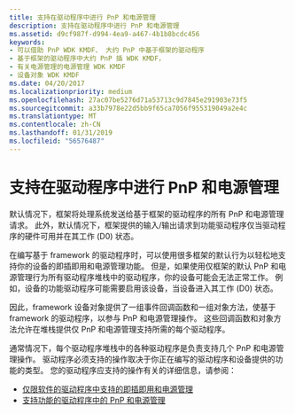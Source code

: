 ```yaml
---
title: 支持在驱动程序中进行 PnP 和电源管理
description: 支持在驱动程序中进行 PnP 和电源管理
ms.assetid: d9cf987f-d994-4ea9-a467-4b1b8bcdc456
keywords:
- 可以借助 PnP WDK KMDF、 大约 PnP 中基于框架的驱动程序
- 基于框架的驱动程序中大约 PnP 插 WDK KMDF，
- 有关电源管理的电源管理 WDK KMDF
- 设备对象 WDK KMDF
ms.date: 04/20/2017
ms.localizationpriority: medium
ms.openlocfilehash: 27ac07be5276d71a53713c9d7845e291903e73f5
ms.sourcegitcommit: a33b7978e22d5bb9f65ca7056f955319049a2e4c
ms.translationtype: MT
ms.contentlocale: zh-CN
ms.lasthandoff: 01/31/2019
ms.locfileid: "56576487"
---
```

# <a name="supporting-pnp-and-power-management-in-your-driver"></a>支持在驱动程序中进行 PnP 和电源管理


默认情况下，框架将处理系统发送给基于框架的驱动程序的所有 PnP 和电源管理请求。 此外，默认情况下，框架提供的输入/输出请求到功能驱动程序仅当驱动程序的硬件可用并在其工作 (D0) 状态。

在编写基于 framework 的驱动程序时，可以使用很多框架的默认行为以轻松地支持你的设备的即插即用和电源管理功能。 但是，如果使用仅框架的默认 PnP 和电源管理行为所有驱动程序堆栈中的驱动程序，你的设备可能会无法正常工作。 例如，设备的功能驱动程序可能需要启用该设备，当设备进入其工作 (D0) 状态。

因此，framework 设备对象提供了一组事件回调函数和一组对象方法，使基于 framework 的驱动程序，以参与 PnP 和电源管理操作。 这些回调函数和对象方法允许在堆栈提供仅 PnP 和电源管理支持所需的每个驱动程序。

通常情况下，每个驱动程序堆栈中的各种驱动程序是负责支持几个 PnP 和电源管理操作。 驱动程序必须支持的操作取决于你正在编写的驱动程序和设备提供的功能的类型。 您的驱动程序应支持的操作有关的详细信息，请参阅：

-   [仅限软件的驱动程序中支持的即插即用和电源管理](supporting-pnp-and-power-management-in-software-only-drivers.md)
-   [支持功能的驱动程序中的 PnP 和电源管理](supporting-pnp-and-power-management-in-function-drivers.md)

 

 





